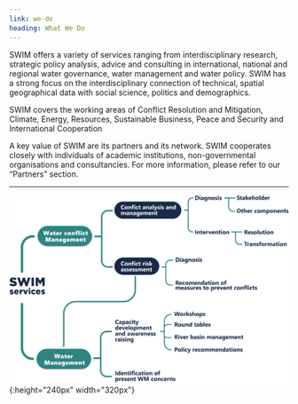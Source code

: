 ```yaml
---
link: we-do
heading: What We Do
---
```


SWIM offers a variety of services ranging from interdisciplinary research, strategic policy analysis, advice and consulting in international, national and regional water governance, water management and water policy. SWIM has a strong focus on the interdisciplinary connection of technical, spatial geographical data with social science, politics and demographics. 

SWIM covers the working areas of Conflict Resolution and Mitigation,  Climate, Energy, Resources, Sustainable Business, Peace and Security and International Cooperation 

A key value of SWIM are its partners and its network. SWIM cooperates closely with individuals of academic institutions, non-governmental organisations and consultancies. For more information, please refer to our “Partners” section.

---

![another image](/assets/images/ourservices.png){:height="240px" width="320px"}
